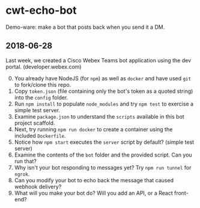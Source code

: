# cwt-echo-bot

Demo-ware: make a bot that posts back when you send it a DM.

## 2018-06-28

Last week, we created a Cisco Webex Teams bot application using the dev portal. (developer.webex.com)

0. You already have NodeJS (for `npm`) as well as `docker` and have used `git` to fork/clone this repo.
1. Copy `token.json` (file containing only the bot's token as a quoted string) into the `config` folder.
2. Run `npm install` to populate `node_modules` and try `npm test` to exercise a simple test server.
3. Examine `package.json` to understand the `scripts` available in this bot project scaffold.
4. Next, try running `npm run docker` to create a container using the included `Dockerfile`.
5. Notice how `npm start` executes the `server` script by default? (simple test server)
6. Examine the contents of the `bot` folder and the provided script. Can you run that?
7. Why isn't your bot responding to messages yet? Try `npm run tunnel` for `ngrok`.
8. Can you modify your bot to echo back the message that caused webhook delivery?
9. What will you make your bot do? Will you add an API, or a React front-end?
